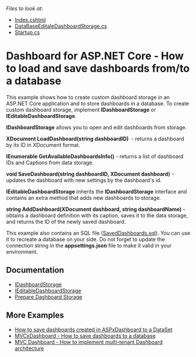 *Files to look at*:

- [Index.cshtml](./CS/SaveDashboardDB/Views/Home/Index.cshtml)
- [DataBaseEditaleDashboardStorage.cs](./CS/SaveDashboardDB/DataBaseEditaleDashboardStorage.cs)
- [Startup.cs](./CS/SaveDashboardDB/Startup.cs)

# Dashboard for ASP.NET Core - How to load and save dashboards from/to a database

This example shows how to create custom dashboard storage in an ASP.NET Core application and to store dashboards in a database.
To create custom dashboard storage, implement <strong>IDashboardStorage</strong> or <strong>IEditableDashboardStorage</strong>.

<strong>IDashboardStorage</strong> allows you to open and edit dashboards from storage.

<strong>XDocument LoadDashboard(string dashboardID) </strong> - returns a dashboard by its ID in XDocument format.

<strong>IEnumerable<DashboardInfo> GetAvailableDashboardsInfo()</strong> - returns a list of dashboard IDs and Captions from data storage.

<strong>void SaveDashboard(string dashboardID, XDocument dashboard)</strong> - updates the dashboard with new settings by the dashboard's id.


<strong>IEditableDashboardStorage</strong> inherits the <strong>IDashboardStorage</strong> interface and contains an extra method that adds new dashboards to storage.

<strong>string AddDashboard(XDocument dashboard, string dashboardName)</strong> - obtains a dashboard definition with its caption, saves it to the data storage, and returns the ID of the newly saved dashboard.


This example also contains an SQL file ([SavedDashboards.sql](./CS/SaveDashboardDB/SavedDashboards.sql)). You can use it to recreate a database on your side. Do not forget to update the connection string in the <strong>appsettings.json</strong> file to make it valid in your environment.

## Documentation
- [IDashboardStorage](https://docs.devexpress.com/Dashboard/DevExpress.DashboardWeb.IDashboardStorage)
- [IEditableDashboardStorage](https://docs.devexpress.com/Dashboard/DevExpress.DashboardWeb.IEditableDashboardStorage)
- [Prepare Dashboard Storage](https://docs.devexpress.com/Dashboard/16979/web-dashboard/dashboard-backend/prepare-dashboard-storage)
  
## More Examples

- <a href="https://www.devexpress.com/Support/Center/p/T392813">How to save dashboards created in ASPxDashboard to a DataSet</a>
- <a href="https://www.devexpress.com/Support/Center/p/T400693">MVCxDashboard - How to save dashboards to a database</a>
- <a href="https://www.devexpress.com/Support/Center/p/T954359">MVC Dashboard - How to implement multi-tenant Dashboard architecture</a>

